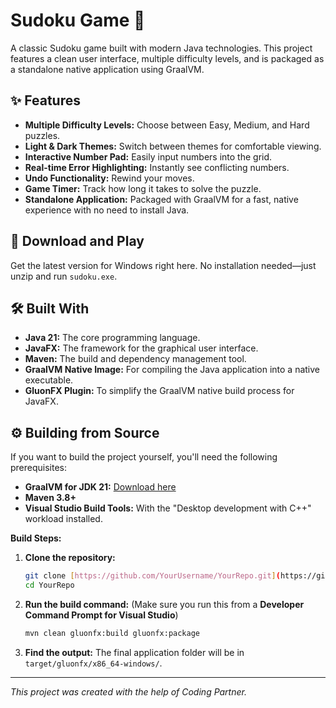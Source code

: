 # Sudoku Game 🧩

A classic Sudoku game built with modern Java technologies. This project features a clean user interface, multiple difficulty levels, and is packaged as a standalone native application using GraalVM.

<!-- ![Sudoku Gameplay GIF](https-placeholder-for-your-gif.gif) ] -->

## ✨ Features

* **Multiple Difficulty Levels:** Choose between Easy, Medium, and Hard puzzles.
* **Light & Dark Themes:** Switch between themes for comfortable viewing.
* **Interactive Number Pad:** Easily input numbers into the grid.
* **Real-time Error Highlighting:** Instantly see conflicting numbers.
* **Undo Functionality:** Rewind your moves.
* **Game Timer:** Track how long it takes to solve the puzzle.
* **Standalone Application:** Packaged with GraalVM for a fast, native experience with no need to install Java.

## 🚀 Download and Play

Get the latest version for Windows right here. No installation needed—just unzip and run `sudoku.exe`.

<!-- [ [![Download Sudoku](https://img.shields.io/badge/Download-v1.0.0-blue?style=for-the-badge&logo=windows)](https://github.com/YourUsername/YourRepo/releases/download/v1.0.0/sudoku-v1.0-windows.zip) ] -->

## 🛠️ Built With

* **Java 21:** The core programming language.
* **JavaFX:** The framework for the graphical user interface.
* **Maven:** The build and dependency management tool.
* **GraalVM Native Image:** For compiling the Java application into a native executable.
* **GluonFX Plugin:** To simplify the GraalVM native build process for JavaFX.

## ⚙️ Building from Source

If you want to build the project yourself, you'll need the following prerequisites:

* **GraalVM for JDK 21:** [Download here](https://www.graalvm.org/downloads/)
* **Maven 3.8+**
* **Visual Studio Build Tools:** With the "Desktop development with C++" workload installed.

**Build Steps:**

1.  **Clone the repository:**
    ```bash
    git clone [https://github.com/YourUsername/YourRepo.git](https://github.com/YourUsername/YourRepo.git)
    cd YourRepo
    ```

2.  **Run the build command:**
    (Make sure you run this from a **Developer Command Prompt for Visual Studio**)
    ```bash
    mvn clean gluonfx:build gluonfx:package
    ```

3.  **Find the output:**
    The final application folder will be in `target/gluonfx/x86_64-windows/`.

---
*This project was created with the help of Coding Partner.*
